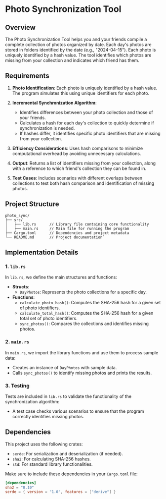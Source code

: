 # Photo Synchronization Tool

## Overview

The Photo Synchronization Tool helps you and your friends compile a complete collection of photos organized by date. Each day's photos are stored in folders identified by the date (e.g., "2024-04-15"). Each photo is uniquely identified by a hash value. The tool identifies which photos are missing from your collection and indicates which friend has them.

## Requirements

1. **Photo Identification**: Each photo is uniquely identified by a hash value. The program simulates this using unique identifiers for each photo.

2. **Incremental Synchronization Algorithm**:

   - Identifies differences between your photo collection and those of your friends.
   - Calculates a hash for each day's collection to quickly determine if synchronization is needed.
   - If hashes differ, it identifies specific photo identifiers that are missing from your collection.

3. **Efficiency Considerations**: Uses hash comparisons to minimize computational overhead by avoiding unnecessary calculations.

4. **Output**: Returns a list of identifiers missing from your collection, along with a reference to which friend's collection they can be found in.

5. **Test Cases**: Includes scenarios with different overlaps between collections to test both hash comparison and identification of missing photos.

## Project Structure

```
photo_sync/
├── src/
│   ├── lib.rs      // Library file containing core functionality
│   ├── main.rs     // Main file for running the program
├── Cargo.toml      // Dependencies and project metadata
└── README.md       // Project documentation`
```

## Implementation Details

### 1. `lib.rs`

In `lib.rs`, we define the main structures and functions:

- **Structs**:
  - `DayPhotos`: Represents the photo collections for a specific day.
- **Functions**:
  - `calculate_photo_hash()`: Computes the SHA-256 hash for a given set of photo identifiers.
  - `calculate_total_hash()`: Computes the SHA-256 hash for a given total set of photo identifiers.
  - `sync_photos()`: Compares the collections and identifies missing photos.

### 2. `main.rs`

In `main.rs`, we import the library functions and use them to process sample data:

- Creates an instance of `DayPhotos` with sample data.
- Calls `sync_photos()` to identify missing photos and prints the results.

### 3. Testing

Tests are included in `lib.rs` to validate the functionality of the synchronization algorithm:

- A test case checks various scenarios to ensure that the program correctly identifies missing photos.

## Dependencies

This project uses the following crates:

- `serde`: For serialization and deserialization (if needed).
- `sha2`: For calculating SHA-256 hashes.
- `std`: For standard library functionalities.

Make sure to include these dependencies in your `Cargo.toml` file:

```toml
[dependencies]
sha2 = "0.10"
serde = { version = "1.0", features = ["derive"] }
```

